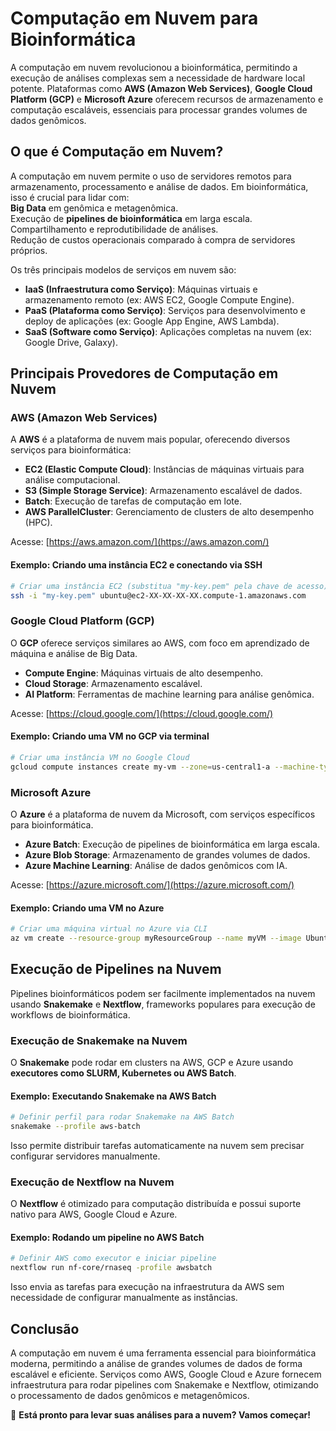 #  **Computação em Nuvem para Bioinformática**  

A computação em nuvem revolucionou a bioinformática, permitindo a execução de análises complexas sem a necessidade de hardware local potente. Plataformas como **AWS (Amazon Web Services)**, **Google Cloud Platform (GCP)** e **Microsoft Azure** oferecem recursos de armazenamento e computação escaláveis, essenciais para processar grandes volumes de dados genômicos.

##  **O que é Computação em Nuvem?**  
A computação em nuvem permite o uso de servidores remotos para armazenamento, processamento e análise de dados. Em bioinformática, isso é crucial para lidar com:  
**Big Data** em genômica e metagenômica.  
Execução de **pipelines de bioinformática** em larga escala.  
Compartilhamento e reprodutibilidade de análises.  
Redução de custos operacionais comparado à compra de servidores próprios.  

Os três principais modelos de serviços em nuvem são:  
- **IaaS (Infraestrutura como Serviço)**: Máquinas virtuais e armazenamento remoto (ex: AWS EC2, Google Compute Engine).  
- **PaaS (Plataforma como Serviço)**: Serviços para desenvolvimento e deploy de aplicações (ex: Google App Engine, AWS Lambda).  
- **SaaS (Software como Serviço)**: Aplicações completas na nuvem (ex: Google Drive, Galaxy).  


##  **Principais Provedores de Computação em Nuvem**  

###  **AWS (Amazon Web Services)**  
A **AWS** é a plataforma de nuvem mais popular, oferecendo diversos serviços para bioinformática:  
- **EC2 (Elastic Compute Cloud)**: Instâncias de máquinas virtuais para análise computacional.  
- **S3 (Simple Storage Service)**: Armazenamento escalável de dados.  
- **Batch**: Execução de tarefas de computação em lote.  
- **AWS ParallelCluster**: Gerenciamento de clusters de alto desempenho (HPC).  

Acesse: [https://aws.amazon.com/](https://aws.amazon.com/)  

####  **Exemplo: Criando uma instância EC2 e conectando via SSH**  

```bash
# Criar uma instância EC2 (substitua "my-key.pem" pela chave de acesso)
ssh -i "my-key.pem" ubuntu@ec2-XX-XX-XX-XX.compute-1.amazonaws.com  
```

###  **Google Cloud Platform (GCP)**  
O **GCP** oferece serviços similares ao AWS, com foco em aprendizado de máquina e análise de Big Data.  
- **Compute Engine**: Máquinas virtuais de alto desempenho.  
- **Cloud Storage**: Armazenamento escalável.  
- **AI Platform**: Ferramentas de machine learning para análise genômica.  

Acesse: [https://cloud.google.com/](https://cloud.google.com/)  

####  **Exemplo: Criando uma VM no GCP via terminal**  

```bash
# Criar uma instância VM no Google Cloud
gcloud compute instances create my-vm --zone=us-central1-a --machine-type=n1-standard-4
```

###  **Microsoft Azure**  
O **Azure** é a plataforma de nuvem da Microsoft, com serviços específicos para bioinformática.  
- **Azure Batch**: Execução de pipelines de bioinformática em larga escala.  
- **Azure Blob Storage**: Armazenamento de grandes volumes de dados.  
- **Azure Machine Learning**: Análise de dados genômicos com IA.  

Acesse: [https://azure.microsoft.com/](https://azure.microsoft.com/)  

####  **Exemplo: Criando uma VM no Azure**  

```bash
# Criar uma máquina virtual no Azure via CLI
az vm create --resource-group myResourceGroup --name myVM --image UbuntuLTS --admin-username azureuser
```

##  **Execução de Pipelines na Nuvem**  

Pipelines bioinformáticos podem ser facilmente implementados na nuvem usando **Snakemake** e **Nextflow**, frameworks populares para execução de workflows de bioinformática.

###  **Execução de Snakemake na Nuvem**  
O **Snakemake** pode rodar em clusters na AWS, GCP e Azure usando **executores como SLURM, Kubernetes ou AWS Batch**.  

####  **Exemplo: Executando Snakemake na AWS Batch**  

```bash
# Definir perfil para rodar Snakemake na AWS Batch
snakemake --profile aws-batch
```
Isso permite distribuir tarefas automaticamente na nuvem sem precisar configurar servidores manualmente.


###  **Execução de Nextflow na Nuvem**  
O **Nextflow** é otimizado para computação distribuída e possui suporte nativo para AWS, Google Cloud e Azure.  

#### **Exemplo: Rodando um pipeline no AWS Batch**  
```bash
# Definir AWS como executor e iniciar pipeline
nextflow run nf-core/rnaseq -profile awsbatch
```
Isso envia as tarefas para execução na infraestrutura da AWS sem necessidade de configurar manualmente as instâncias.

##  **Conclusão**  
A computação em nuvem é uma ferramenta essencial para bioinformática moderna, permitindo a análise de grandes volumes de dados de forma escalável e eficiente. Serviços como AWS, Google Cloud e Azure fornecem infraestrutura para rodar pipelines com Snakemake e Nextflow, otimizando o processamento de dados genômicos e metagenômicos.

🚀 **Está pronto para levar suas análises para a nuvem? Vamos começar!**
